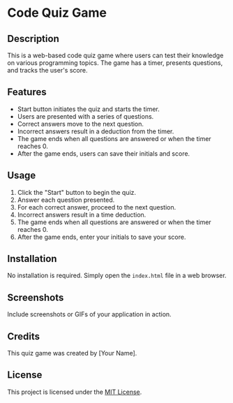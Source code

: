 # Code Quiz Game

## Description

This is a web-based code quiz game where users can test their knowledge on various programming topics. The game has a timer, presents questions, and tracks the user's score.

## Features

- Start button initiates the quiz and starts the timer.
- Users are presented with a series of questions.
- Correct answers move to the next question.
- Incorrect answers result in a deduction from the timer.
- The game ends when all questions are answered or when the timer reaches 0.
- After the game ends, users can save their initials and score.

## Usage

1. Click the "Start" button to begin the quiz.
2. Answer each question presented.
3. For each correct answer, proceed to the next question.
4. Incorrect answers result in a time deduction.
5. The game ends when all questions are answered or when the timer reaches 0.
6. After the game ends, enter your initials to save your score.

## Installation

No installation is required. Simply open the `index.html` file in a web browser.

## Screenshots

Include screenshots or GIFs of your application in action.

## Credits

This quiz game was created by [Your Name].

## License

This project is licensed under the [MIT License](LICENSE).


